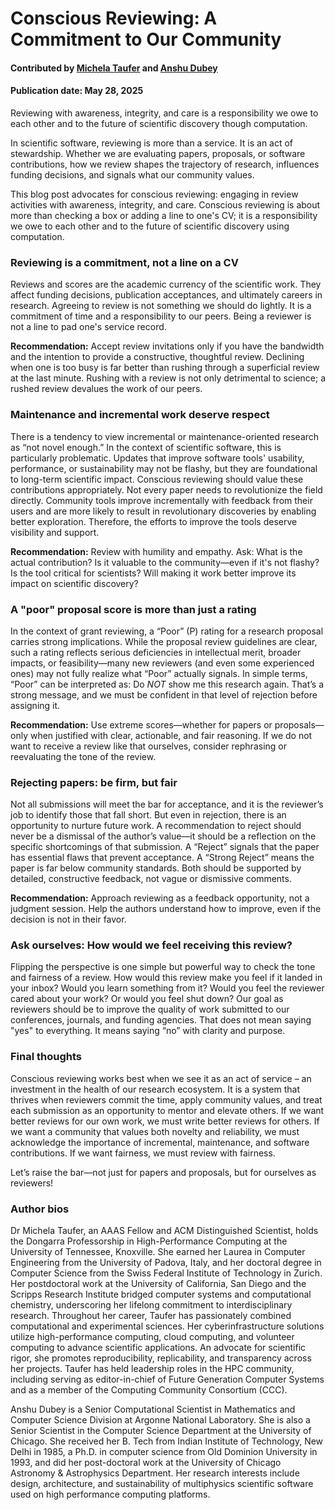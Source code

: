 # Conscious Reviewing: A Commitment to Our Community

#### Contributed by [Michela Taufer](https://github.com/taufer) and [Anshu Dubey](https://github.com/adubey64)

#### Publication date: May 28, 2025

<!--deck start-->
Reviewing with awareness, integrity, and care is a responsibility we owe to each other and to the future of scientific discovery though computation.
<!--deck end-->

In scientific software, reviewing is more than a service. It is an act of stewardship. Whether we are evaluating papers, proposals, or software contributions, how we review shapes the trajectory of research, influences funding decisions, and signals what our community values.

This blog post advocates for conscious reviewing: engaging in review activities with awareness, integrity, and care. Conscious reviewing is about more than checking a box or adding a line to one's CV; it is a responsibility we owe to each other and to the future of scientific discovery using computation.

### Reviewing is a commitment, not a line on a CV

Reviews and scores are the academic currency of the scientific work. They affect funding decisions, publication acceptances, and ultimately careers in research.
Agreeing to review is not something we should do lightly. It is a commitment of time and a responsibility to our peers. Being a reviewer is not a line to pad one's service record.

**Recommendation:** Accept review invitations only if you have the bandwidth and the intention to provide a constructive, thoughtful review. Declining when one is too busy is far better than rushing through a superficial review at the last minute. Rushing with a review is not only detrimental to science; a rushed review devalues the work of our peers.

### Maintenance and incremental work deserve respect

There is a tendency to view incremental or maintenance-oriented research as “not novel enough.”
In the context of scientific software, this is particularly problematic.
Updates that improve software tools' usability, performance, or sustainability may not be flashy, but they are foundational to long-term scientific impact.
Conscious reviewing should value these contributions appropriately. Not every paper needs to revolutionize the field directly. Community tools improve incrementally with feedback from their users and are more likely to result in revolutionary discoveries by enabling better exploration. Therefore, the efforts to improve the tools deserve visibility and support.

**Recommendation:** Review with humility and empathy. Ask: What is the actual contribution? Is it valuable to the community—even if it's not flashy? Is the tool critical for scientists? Will making it work better improve its impact on scientific discovery?

### A "poor" proposal score is more than just a rating

In the context of grant reviewing, a “Poor” (P) rating for a research proposal carries strong implications. While the proposal review guidelines are clear, such a rating reflects serious deficiencies in intellectual merit, broader impacts, or feasibility—many new reviewers (and even some experienced ones) may not fully realize what “Poor” actually signals.
In simple terms, “Poor” can be interpreted as: Do *NOT* show me this research again. That’s a strong message, and we must be confident in that level of rejection before assigning it.

**Recommendation:** Use extreme scores—whether for papers or proposals—only when justified with clear, actionable, and fair reasoning. If we do not want to receive a review like that ourselves, consider rephrasing or reevaluating the tone of the review.

### Rejecting papers: be firm, but fair

Not all submissions will meet the bar for acceptance, and it is the reviewer’s job to identify those that fall short. But even in rejection, there is an opportunity to nurture future work. A recommendation to reject should never be a dismissal of the author’s value—it should be a reflection on the specific shortcomings of that submission.
A “Reject” signals that the paper has essential flaws that prevent acceptance. A “Strong Reject” means the paper is far below community standards. Both should be supported by detailed, constructive feedback, not vague or dismissive comments.

**Recommendation:** Approach reviewing as a feedback opportunity, not a judgment session. Help the authors understand how to improve, even if the decision is not in their favor.

### Ask ourselves: How would we feel receiving this review?

Flipping the perspective is one simple but powerful way to check the tone and fairness of a review. How would this review make you feel if it landed in your inbox? Would you learn something from it? Would you feel the reviewer cared about your work? Or would you feel shut down?
Our goal as reviewers should be to improve the quality of work submitted to our conferences, journals, and funding agencies. That does not mean saying "yes" to everything. It means saying “no” with clarity and purpose.

### Final thoughts

Conscious reviewing works best when we see it as an act of service – an investment in the health of our research ecosystem. It is a system that thrives when reviewers commit the time, apply community values, and treat each submission as an opportunity to mentor and elevate others.
If we want better reviews for our own work, we must write better reviews for others. If we want a community that values both novelty and reliability, we must acknowledge the importance of incremental, maintenance, and software contributions. If we want fairness, we must review with fairness.

Let’s raise the bar—not just for papers and proposals, but for ourselves as reviewers!

<!-- the editors have determined that we do not need such disclaimers
*This work reflects the thoughts of the authors and not an AI engine. To improve the readability, the authors relied on Grammarly and Writeful.*
-->

### Author bios

Dr Michela Taufer, an AAAS Fellow and ACM Distinguished Scientist, holds the Dongarra Professorship in High-Performance Computing at the University of Tennessee, Knoxville. She earned her Laurea in Computer Engineering from the University of Padova, Italy, and her doctoral degree in Computer Science from the Swiss Federal Institute of Technology in Zurich. Her postdoctoral work at the University of California, San Diego and the Scripps Research Institute bridged computer systems and computational chemistry, underscoring her lifelong commitment to interdisciplinary research.
Throughout her career, Taufer has passionately combined computational and experimental sciences. Her cyberinfrastructure solutions utilize high-performance computing, cloud computing, and volunteer computing to advance scientific applications. An advocate for scientific rigor, she promotes reproducibility, replicability, and transparency across her projects. Taufer has held leadership roles in the HPC community, including serving as editor-in-chief of Future Generation Computer Systems and as a member of the Computing Community Consortium (CCC). 

Anshu Dubey is a Senior Computational Scientist in Mathematics and Computer Science Division at Argonne National Laboratory. She is also a Senior Scientist in the Computer Science Department at the University of Chicago. She received her B. Tech from Indian Institute of Technology, New Delhi in 1985, a Ph.D. in computer science from Old Dominion University in 1993, and did her post-doctoral work at the University of Chicago Astronomy & Astrophysics Department. Her research interests include design, architecture, and sustainability of multiphysics scientific software used on high performance computing platforms.  

<!---
Publish: yes
Track: Community 
Topics: strategies for more effective teams, software publishing and citation
--->
